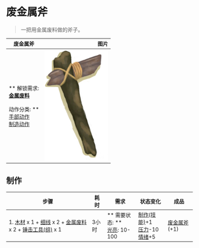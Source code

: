 # 废金属斧  
> 一把用金属废料做的斧子。  
  
  废金属斧  |   图片   
 ----  |  ----:   
 ** 解锁需求: **<br>[金属废料](MetalScrap.md)<br><br>** 动作分类: **<br>[手部动作](HandAction.md)<br>[制造动作](CraftAction.md)  |  <img decoding="async" src="Sprite/ScrapAxe.png" href="a.md" style="max-width:300px;max-height:300px;">   
  
## 制作  
步骤  |  耗时  |  需求  |  状态变化  |  成品  
----  |  ----  |  ----  |  ----  |  ----  
1. [木材](Wood.md) x 1 + [细线](CordFiber.md) x 2 + [金属废料](MetalScrap.md) x 2 + [锤击工具(组)](GpTag_Hammer.md) x 1  |  3小时  |  ** 需要状态: **<br>[光亮](Light.md): 10-100  |  [制作(技能)](Skill_Crafting.md)+1<br>[压力](Stress.md)-10<br>[情绪](Morale.md)+5  |  [废金属斧](AxeScrap.md)(+1)  


<script>document.title="废金属斧 - 卡牌生存百科 Card Survival Wiki";</script>